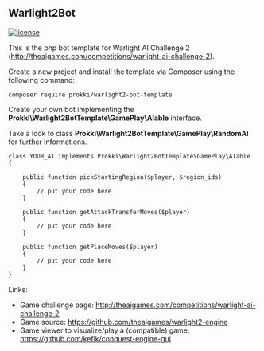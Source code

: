 ## Warlight2Bot

[![license](https://img.shields.io/badge/License-MIT-blue.svg?style=flat)](https://github.com/prokki/warlight2-bot/blob/master/LICENSE)

This is the php bot template for Warlight AI Challenge 2 (http://theaigames.com/competitions/warlight-ai-challenge-2). 

Create a new project and install the template via Composer using the following command:

    composer require prokki/warlight2-bot-template
    
Create your own bot implementing the **Prokki\Warlight2BotTemplate\GamePlay\AIable** interface.

Take a look to class **Prokki\Warlight2BotTemplate\GamePlay\RandomAI** for further informations.

    class YOUR_AI implements Prokki\Warlight2BotTemplate\GamePlay\AIable
    {
    
        public function pickStartingRegion($player, $region_ids)
        {
            // put your code here
        }
        
        public function getAttackTransferMoves($player)
        {
            // put your code here
        }

        public function getPlaceMoves($player)
        {
            // put your code here
        }
    }

Links:
- Game challenge page: http://theaigames.com/competitions/warlight-ai-challenge-2
- Game source: https://github.com/theaigames/warlight2-engine
- Game viewer to visualize/play a (compatible) game: https://github.com/kefik/conquest-engine-gui
